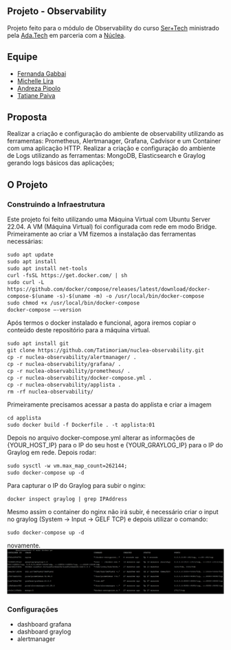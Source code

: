 ## Projeto - Observability

Projeto  feito para o módulo de Observability do curso [Ser+Tech](https://ada.tech/sou-aluno/programas/nuclea-ser-mais-tech) ministrado pela [Ada.Tech](https://www.linkedin.com/school/adatechbr/) em parceria com a [Núclea](https://www.linkedin.com/company/nucleabr/).

## Equipe

- [Fernanda Gabbai](https://github.com/fergabbai)
- [Michelle Lira](https://github.com/michelle-lira)
- [Andreza Pipolo](https://github.com/andrezapipolo)
- [Tatiane Paiva](https://github.com/Tatimoriam)

## Proposta

Realizar a criação e configuração do ambiente de observability utilizando as ferramentas: Prometheus, Alertmanager, Grafana, Cadvisor e um Container com uma aplicação HTTP.
Realizar a criação e configuração do ambiente de Logs utilizando as ferramentas: MongoDB, Elasticsearch e Graylog gerando logs básicos das aplicações;

## O Projeto

### Construindo a Infraestrutura

Este projeto foi feito utilizando uma Máquina Virtual com Ubuntu Server 22.04.
A VM (Máquina Virtual) foi configurada com rede em modo Bridge.
Primeiramente ao criar a VM  fizemos a instalação das ferramentas necessárias:

```
sudo apt update
sudo apt install
sudo apt install net-tools
curl -fsSL https://get.docker.com/ | sh
sudo curl -L https://github.com/docker/compose/releases/latest/download/docker-compose-$(uname -s)-$(uname -m) -o /usr/local/bin/docker-compose
sudo chmod +x /usr/local/bin/docker-compose
docker-compose –-version
```

Após termos o docker instalado e funcional, agora iremos copiar o conteúdo deste repositório para a máquina virtual.

```
sudo apt install git
git clone https://github.com/Tatimoriam/nuclea-observability.git
cp -r nuclea-observability/alertmanager/ .
cp -r nuclea-observability/grafana/ .
cp -r nuclea-observability/prometheus/ .
cp -r nuclea-observability/docker-compose.yml .
cp -r nuclea-observability/applista .
rm -rf nuclea-observability/
```

Primeiramente precisamos acessar a pasta do applista e criar a imagem
```
cd applista
sudo docker build -f Dockerfile . -t applista:01
```

Depois no arquivo docker-compose.yml alterar as informações de {YOUR_HOST_IP} para o IP do seu host e {YOUR_GRAYLOG_IP} para o IP do Graylog em rede.
Depois rodar:
```
sudo sysctl -w vm.max_map_count=262144;
sudo docker-compose up -d
```

Para capturar o IP do Graylog para subir o nginx:
```
docker inspect graylog | grep IPAddress
```

Mesmo assim o container do nginx não irá subir, é necessário criar o input no graylog (System -> Input -> GELF TCP) e depois utilizar o comando:
```
sudo docker-compose up -d
```
novamente.
![Containers rodando](containers.png)

### Configurações 
- dashboard grafana
- dashboard graylog
- alertmanager